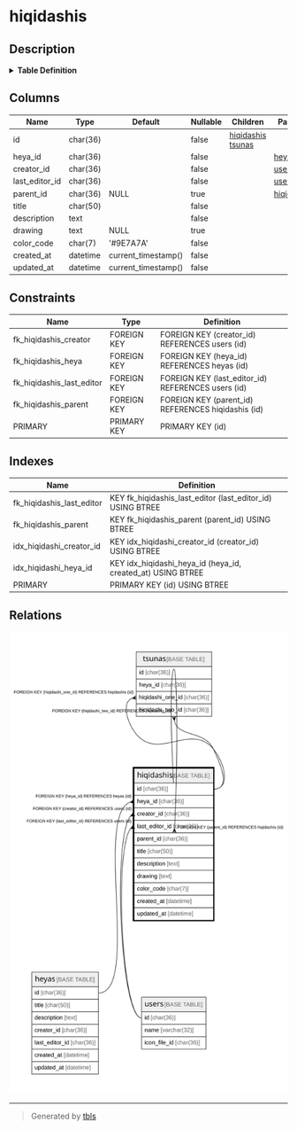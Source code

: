 # hiqidashis

## Description

<details>
<summary><strong>Table Definition</strong></summary>

```sql
CREATE TABLE `hiqidashis` (
  `id` char(36) NOT NULL,
  `heya_id` char(36) NOT NULL,
  `creator_id` char(36) NOT NULL,
  `last_editor_id` char(36) NOT NULL,
  `parent_id` char(36) DEFAULT NULL,
  `title` char(50) NOT NULL,
  `description` text NOT NULL,
  `drawing` text DEFAULT NULL,
  `color_code` char(7) NOT NULL DEFAULT '#9E7A7A',
  `created_at` datetime NOT NULL DEFAULT current_timestamp(),
  `updated_at` datetime NOT NULL DEFAULT current_timestamp(),
  PRIMARY KEY (`id`),
  KEY `idx_hiqidashi_heya_id` (`heya_id`,`created_at`),
  KEY `idx_hiqidashi_creator_id` (`creator_id`),
  KEY `fk_hiqidashis_last_editor` (`last_editor_id`),
  KEY `fk_hiqidashis_parent` (`parent_id`),
  CONSTRAINT `fk_hiqidashis_creator` FOREIGN KEY (`creator_id`) REFERENCES `users` (`id`),
  CONSTRAINT `fk_hiqidashis_heya` FOREIGN KEY (`heya_id`) REFERENCES `heyas` (`id`),
  CONSTRAINT `fk_hiqidashis_last_editor` FOREIGN KEY (`last_editor_id`) REFERENCES `users` (`id`),
  CONSTRAINT `fk_hiqidashis_parent` FOREIGN KEY (`parent_id`) REFERENCES `hiqidashis` (`id`)
) ENGINE=InnoDB DEFAULT CHARSET=utf8mb4
```

</details>

## Columns

| Name | Type | Default | Nullable | Children | Parents | Comment |
| ---- | ---- | ------- | -------- | -------- | ------- | ------- |
| id | char(36) |  | false | [hiqidashis](hiqidashis.md) [tsunas](tsunas.md) |  |  |
| heya_id | char(36) |  | false |  | [heyas](heyas.md) |  |
| creator_id | char(36) |  | false |  | [users](users.md) |  |
| last_editor_id | char(36) |  | false |  | [users](users.md) |  |
| parent_id | char(36) | NULL | true |  | [hiqidashis](hiqidashis.md) |  |
| title | char(50) |  | false |  |  |  |
| description | text |  | false |  |  |  |
| drawing | text | NULL | true |  |  |  |
| color_code | char(7) | '#9E7A7A' | false |  |  |  |
| created_at | datetime | current_timestamp() | false |  |  |  |
| updated_at | datetime | current_timestamp() | false |  |  |  |

## Constraints

| Name | Type | Definition |
| ---- | ---- | ---------- |
| fk_hiqidashis_creator | FOREIGN KEY | FOREIGN KEY (creator_id) REFERENCES users (id) |
| fk_hiqidashis_heya | FOREIGN KEY | FOREIGN KEY (heya_id) REFERENCES heyas (id) |
| fk_hiqidashis_last_editor | FOREIGN KEY | FOREIGN KEY (last_editor_id) REFERENCES users (id) |
| fk_hiqidashis_parent | FOREIGN KEY | FOREIGN KEY (parent_id) REFERENCES hiqidashis (id) |
| PRIMARY | PRIMARY KEY | PRIMARY KEY (id) |

## Indexes

| Name | Definition |
| ---- | ---------- |
| fk_hiqidashis_last_editor | KEY fk_hiqidashis_last_editor (last_editor_id) USING BTREE |
| fk_hiqidashis_parent | KEY fk_hiqidashis_parent (parent_id) USING BTREE |
| idx_hiqidashi_creator_id | KEY idx_hiqidashi_creator_id (creator_id) USING BTREE |
| idx_hiqidashi_heya_id | KEY idx_hiqidashi_heya_id (heya_id, created_at) USING BTREE |
| PRIMARY | PRIMARY KEY (id) USING BTREE |

## Relations

![er](hiqidashis.svg)

---

> Generated by [tbls](https://github.com/k1LoW/tbls)
